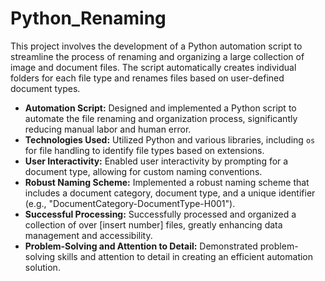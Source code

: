 # Python_Renaming
This project involves the development of a Python automation script to streamline the process of renaming and organizing a large collection of image and document files. The script automatically creates individual folders for each file type and renames files based on user-defined document types.



- **Automation Script:** Designed and implemented a Python script to automate the file renaming and organization process, significantly reducing manual labor and human error.
- **Technologies Used:** Utilized Python and various libraries, including `os` for file handling to identify file types based on extensions.
- **User Interactivity:** Enabled user interactivity by prompting for a document type, allowing for custom naming conventions.
- **Robust Naming Scheme:** Implemented a robust naming scheme that includes a document category, document type, and a unique identifier (e.g., "DocumentCategory-DocumentType-H001").
- **Successful Processing:** Successfully processed and organized a collection of over [insert number] files, greatly enhancing data management and accessibility.
- **Problem-Solving and Attention to Detail:** Demonstrated problem-solving skills and attention to detail in creating an efficient automation solution.


